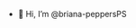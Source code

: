 - 👋 Hi, I’m @briana-peppersPS

<!---
briana-peppersPS/briana-peppersPS is a ✨ special ✨ repository because its `README.md` (this file) appears on your GitHub profile.
You can click the Preview link to take a look at your changes.
--->
